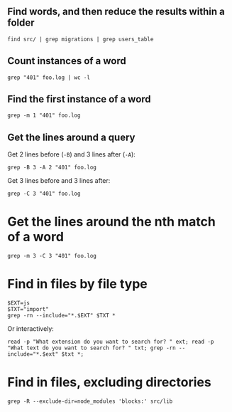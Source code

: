 ## Find words, and then reduce the results within a folder

```
find src/ | grep migrations | grep users_table
```

## Count instances of a word

```
grep "401" foo.log | wc -l
```

## Find the first instance of a word

```
grep -m 1 "401" foo.log
```

## Get the lines around a query

Get 2 lines before (`-B`) and 3 lines after (`-A`):
```
grep -B 3 -A 2 "401" foo.log
```

Get 3 lines before and 3 lines after:
```
grep -C 3 "401" foo.log
```

# Get the lines around the nth match of a word

```
grep -m 3 -C 3 "401" foo.log
```

# Find in files by file type

```
$EXT=js
$TXT="import"
grep -rn --include="*.$EXT" $TXT *
```

Or interactively:

```
read -p "What extension do you want to search for? " ext; read -p "What text do you want to search for? " txt; grep -rn --include="*.$ext" $txt *;
```

# Find in files, excluding directories

```
grep -R --exclude-dir=node_modules 'blocks:' src/lib
```
